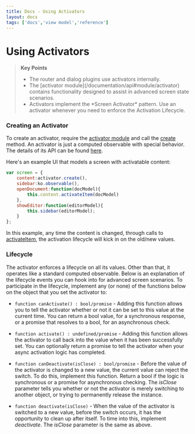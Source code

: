 ```yaml
---
title: Docs - Using Activators
layout: docs
tags: ['docs','view model','reference']
---
```

# Using Activators
#### 

<blockquote>
  <strong>Key Points</strong>
  <ul>
    <li>The router and dialog plugins use activators internally.</li>
    <li>
        The [activator module](/documentation/api#module/activator) contains functionality designed to assist in advanced screen state scenarios.
    </li>
    <li>Activators implement the *Screen Activator* pattern. Use an activator whenever you need to enforce the Activation Lifecycle.</li>
  </ul>
</blockquote>

### Creating an Activator

To create an activator, require the [activator module](/documentation/api#module/activator) and call the [create](/documentation/api#module/activator/method/create) method. An activator is just a computed observable with special behavior. The details of its API can be found [here](/documentation/api#module/activator/class/Activator).

Here's an example UI that models a screen with activatable content:

```javascript
var screen = {
	content:activator.create(),
	sidebar:ko.observable(),
	openDocument:function(docModel){
		this.content.activateItem(docModel)
	},
	showEditor:function(editorModel){
		this.sidebar(editorModel);
	}
};
```

In this example, any time the content is changed, through calls to [activateItem](/documentation/api#class/Activator/method/activateItem), the activation lifecycle will kick in on the old/new values.

### Lifecycle

The activator enforces a lifecycle on all its values. Other than that, it operates like a standard computed observable. Below is an explanation of the lifecycle events you can hook into for advanced screen scenarios. To participate in the lifecycle, implement any (or none) of the functions below on the object that you set the activator to:

* `function canActivate() : bool/promise` - Adding this function allows you to tell the activator whether or not it can be set to this value at the current time. You can return a bool value, for a synchronous response, or a promise that resolves to a bool, for an asynchronous check. 

* `function activate() : undefined/promise` - Adding this function allows the activator to call back into the value when it has been successfully set. You can optionally return a promise to tell the activator when your async activation logic has completed.

* `function canDeactivate(isClose) : bool/promise` - Before the value of the activator is changed to a new value, the current value can reject the switch. To do this, implement this function. Return a bool if the logic is synchronous or a promise for asynchronous checking. The _isClose_ parameter tells you whether or not the activator is merely switching to another object, or trying to permanently release the instance.

* `function deactivate(isClose)` - When the value of the activator is switched to a new value, before the switch occurs, it has the opportunity to clean up after itself. To time into this, implement _deactivate_. The _isClose_ parameter is the same as above.